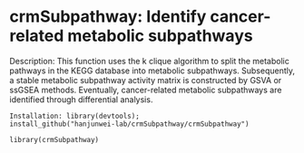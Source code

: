 # crmSubpathway: Identify cancer-related metabolic subpathways

Description: This function uses the k clique algorithm to split the metabolic pathways in the KEGG database into metabolic subpathways. Subsequently, a stable metabolic subpathway activity matrix is constructed by GSVA or ssGSEA methods. Eventually, cancer-related metabolic subpathways are identified through differential analysis.

```
Installation: library(devtools); 
install_github("hanjunwei-lab/crmSubpathway/crmSubpathway")

library(crmSubpathway)
```

